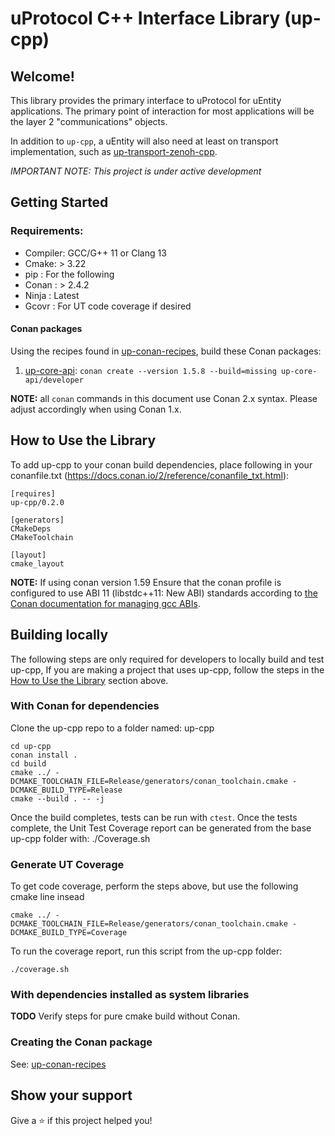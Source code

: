 # uProtocol C++ Interface Library (up-cpp)

## Welcome!

This library provides the primary interface to uProtocol for uEntity
applications. The primary point of interaction for most applications will be the
layer 2 "communications" objects.

In addition to `up-cpp`, a uEntity will also need at least on transport
implementation, such as [up-transport-zenoh-cpp][zenoh-transport-repo].

*_IMPORTANT NOTE:_ This project is under active development*

## Getting Started

### Requirements:
- Compiler: GCC/G++ 11 or Clang 13
- Cmake: > 3.22
- pip : For the following
- Conan : > 2.4.2
- Ninja : Latest
- Gcovr : For UT code coverage if desired

#### Conan packages

Using the recipes found in [up-conan-recipes][conan-recipe-repo], build these
Conan packages:

1. [up-core-api][spec-repo]: `conan create --version 1.5.8 --build=missing up-core-api/developer`

**NOTE:** all `conan` commands in this document use  Conan 2.x syntax. Please
adjust accordingly when using Conan 1.x.

## How to Use the Library

To add up-cpp to your conan build dependencies, place following in your
conanfile.txt (https://docs.conan.io/2/reference/conanfile_txt.html):

```
[requires]
up-cpp/0.2.0

[generators]
CMakeDeps
CMakeToolchain

[layout]
cmake_layout
```

**NOTE:** If using conan version 1.59 Ensure that the conan profile is
configured to use ABI 11 (libstdc++11: New ABI) standards according to
[the Conan documentation for managing gcc ABIs][conan-abi-docs].

## Building locally

The following steps are only required for developers to locally build and test
up-cpp, If you are making a project that uses up-cpp, follow the steps in the
[How to Use the Library](#how-to-use-the-library) section above.

### With Conan for dependencies

Clone the up-cpp repo to a folder named: up-cpp

```
cd up-cpp
conan install .
cd build
cmake ../ -DCMAKE_TOOLCHAIN_FILE=Release/generators/conan_toolchain.cmake -DCMAKE_BUILD_TYPE=Release 
cmake --build . -- -j
```

Once the build completes, tests can be run with `ctest`.
Once the tests complete, the Unit Test Coverage report can be generated from the base up-cpp folder with: ./Coverage.sh


### Generate UT  Coverage

To get code coverage, perform the steps above, but use the following cmake line insead
```
cmake ../ -DCMAKE_TOOLCHAIN_FILE=Release/generators/conan_toolchain.cmake -DCMAKE_BUILD_TYPE=Coverage
```
To run the coverage report, run this script from the up-cpp folder:
```
./coverage.sh
```


### With dependencies installed as system libraries

**TODO** Verify steps for pure cmake build without Conan.

### Creating the Conan package

See: [up-conan-recipes][conan-recipe-repo]

## Show your support

Give a ⭐️ if this project helped you!

[zenoh-transport-repo]: https://github.com/eclipse-uprotocol/up-client-zenoh-cpp
[conan-recipe-repo]: https://github.com/gregmedd/up-conan-recipes
[spec-repo]: https://github.com/eclipse-uprotocol/up-spec
[conan-abi-docs]: https://docs.conan.io/en/1.60/howtos/manage_gcc_abi.html
